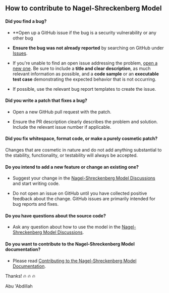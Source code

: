 ## How to contribute to Nagel-Shreckenberg Model

#### **Did you find a bug?**

* **Open up a GitHub issue if the bug is a security vulnerability or any other bug

* **Ensure the bug was not already reported** by searching on GitHub under [Issues](https://github.com/dioapw/nagel-schreckenberg-model/issues).

* If you're unable to find an open issue addressing the problem, [open a new one](https://github.com/dioapw/nagel-schreckenberg-model/issues/new). Be sure to include a **title and clear description**, as much relevant information as possible, and a **code sample** or an **executable test case** demonstrating the expected behavior that is not occurring.

* If possible, use the relevant bug report templates to create the issue.

#### **Did you write a patch that fixes a bug?**

* Open a new GitHub pull request with the patch.

* Ensure the PR description clearly describes the problem and solution. Include the relevant issue number if applicable.

#### **Did you fix whitespace, format code, or make a purely cosmetic patch?**

Changes that are cosmetic in nature and do not add anything substantial to the stability, functionality, or testability will always be accepted.

#### **Do you intend to add a new feature or change an existing one?**

* Suggest your change in the [Nagel-Shreckenberg Model Discussions](https://github.com/dioapw/nagel-schreckenberg-model/discussions) and start writing code.

* Do not open an issue on GitHub until you have collected positive feedback about the change. GitHub issues are primarily intended for bug reports and fixes.

#### **Do you have questions about the source code?**

* Ask any question about how to use the model in the [Nagel-Shreckenberg Model Discussions](https://github.com/dioapw/nagel-schreckenberg-model/discussions).

#### **Do you want to contribute to the Nagel-Shreckenberg Model documentation?**

* Please read [Contributing to the Nagel-Shreckenberg Model Documentation](https://github.com/dioapw/nagel-schreckenberg-model/blob/main/CONTRIBUTING.md).

Thanks! :fire: :fire: :fire:

Abu 'Abdillah
